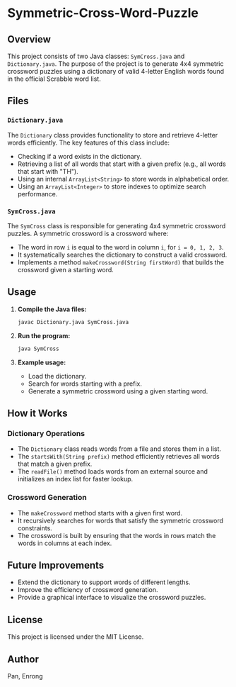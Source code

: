 # Symmetric-Cross-Word-Puzzle

## Overview

This project consists of two Java classes: `SymCross.java` and `Dictionary.java`. The purpose of the project is to generate 4x4 symmetric crossword puzzles using a dictionary of valid 4-letter English words found in the official Scrabble word list.

## Files

### `Dictionary.java`

The `Dictionary` class provides functionality to store and retrieve 4-letter words efficiently. The key features of this class include:

- Checking if a word exists in the dictionary.
- Retrieving a list of all words that start with a given prefix (e.g., all words that start with "TH").
- Using an internal `ArrayList<String>` to store words in alphabetical order.
- Using an `ArrayList<Integer>` to store indexes to optimize search performance.

### `SymCross.java`

The `SymCross` class is responsible for generating 4x4 symmetric crossword puzzles. A symmetric crossword is a crossword where:

- The word in row `i` is equal to the word in column `i`, for `i = 0, 1, 2, 3`.
- It systematically searches the dictionary to construct a valid crossword.
- Implements a method `makeCrossword(String firstWord)` that builds the crossword given a starting word.

## Usage

1. **Compile the Java files:**

   ```sh
   javac Dictionary.java SymCross.java
   ```

2. **Run the program:**

   ```sh
   java SymCross
   ```

3. **Example usage:**

   - Load the dictionary.
   - Search for words starting with a prefix.
   - Generate a symmetric crossword using a given starting word.

## How it Works

### Dictionary Operations

- The `Dictionary` class reads words from a file and stores them in a list.
- The `startsWith(String prefix)` method efficiently retrieves all words that match a given prefix.
- The `readFile()` method loads words from an external source and initializes an index list for faster lookup.

### Crossword Generation

- The `makeCrossword` method starts with a given first word.
- It recursively searches for words that satisfy the symmetric crossword constraints.
- The crossword is built by ensuring that the words in rows match the words in columns at each index.

## Future Improvements

- Extend the dictionary to support words of different lengths.
- Improve the efficiency of crossword generation.
- Provide a graphical interface to visualize the crossword puzzles.

## License

This project is licensed under the MIT License.

## Author

Pan, Enrong
